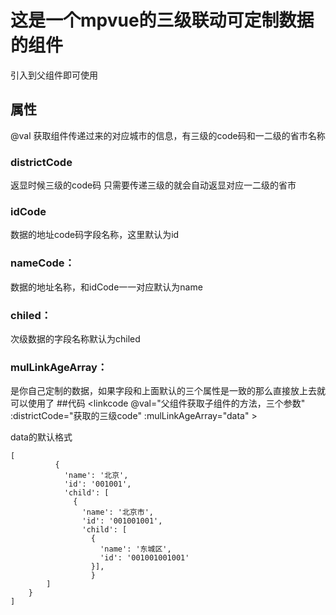 # 这是一个mpvue的三级联动可定制数据的组件
引入到父组件即可使用
## 属性
@val 获取组件传递过来的对应城市的信息，有三级的code码和一二级的省市名称
### districtCode
返显时候三级的code码 只需要传递三级的就会自动返显对应一二级的省市
### idCode
数据的地址code码字段名称，这里默认为id
### nameCode：
数据的地址名称，和idCode一一对应默认为name
### chiled：
次级数据的字段名称默认为chiled
### mulLinkAgeArray：
是你自己定制的数据，如果字段和上面默认的三个属性是一致的那么直接放上去就可以使用了
##代码
<linkcode @val="父组件获取子组件的方法，三个参数" :districtCode="获取的三级code"  :mulLinkAgeArray="data" ></linkcode>

data的默认格式
```
[
          {
            'name': '北京',
            'id': '001001',
            'child': [
              {
                'name': '北京市',
                'id': '001001001',
                'child': [
                  {
                    'name': '东城区',
                    'id': '001001001001'
                  }],
                  }
		]
	}
]
``` 

					
